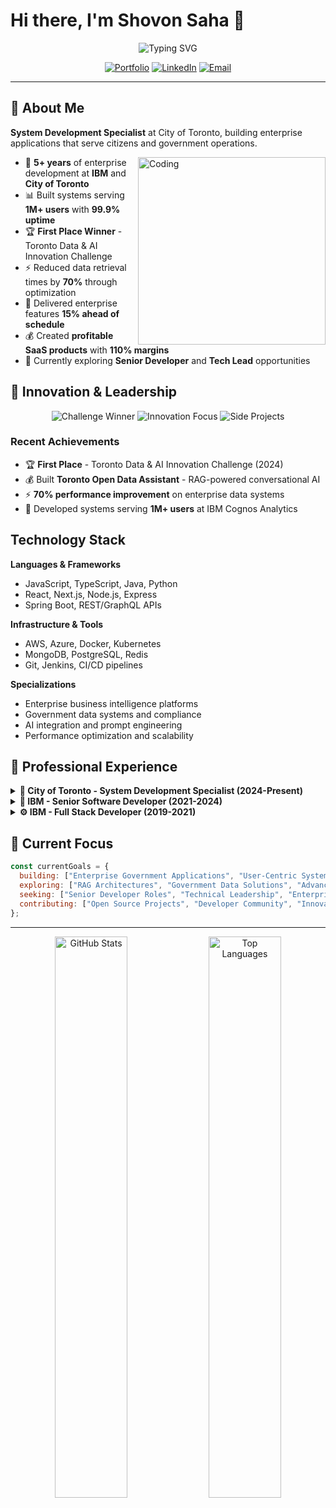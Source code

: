 # Hi there, I'm Shovon Saha 👋

<div align="center">
  <img src="https://readme-typing-svg.herokuapp.com?font=Fira+Code&size=22&duration=3000&pause=1000&color=00D9FF&center=true&vCenter=true&width=800&lines=System+Development+Specialist+%7C+City+of+Toronto;Enterprise+Developer+%7C+5%2B+Years;React+%7C+TypeScript+%7C+Next.js+Expert;Building+Systems+for+1M%2B+Users;Innovation+Challenge+Winner" alt="Typing SVG" />
</div>

<p align="center">
  <a href="https://www.theshovonsaha.com"><img src="https://img.shields.io/badge/🌐_Portfolio-Visit_Site-0A66C2?style=for-the-badge&logo=google-chrome&logoColor=white" alt="Portfolio" /></a>
  <a href="https://www.linkedin.com/in/theshovonsaha"><img src="https://img.shields.io/badge/💼_LinkedIn-Connect-0077B5?style=for-the-badge&logo=linkedin&logoColor=white" alt="LinkedIn" /></a>
  <a href="mailto:theshovonsaha@gmail.com"><img src="https://img.shields.io/badge/📧_Email-Contact_Me-D14836?style=for-the-badge&logo=gmail&logoColor=white" alt="Email" /></a>
</p>

---

## 🚀 About Me

**System Development Specialist** at City of Toronto, building enterprise applications that serve citizens and government operations.

<img align="right" alt="Coding" width="300" src="https://cdn.dribbble.com/users/1162077/screenshots/3848914/programmer.gif">

- 🏢 **5+ years** of enterprise development at **IBM** and **City of Toronto**
- 📊 Built systems serving **1M+ users** with **99.9% uptime**
- 🏆 **First Place Winner** - Toronto Data & AI Innovation Challenge
- ⚡ Reduced data retrieval times by **70%** through optimization
- 🎯 Delivered enterprise features **15% ahead of schedule**
- 💰 Created **profitable SaaS products** with **110% margins**
- 🌟 Currently exploring **Senior Developer** and **Tech Lead** opportunities

## 🎯 Innovation & Leadership

<div align="center">
  <img src="https://img.shields.io/badge/🏆_Challenge_Winner-Toronto_Data_AI-FF6B6B?style=for-the-badge" alt="Challenge Winner" />
  <img src="https://img.shields.io/badge/💡_Innovation_Focus-Enterprise_Systems-4A90E2?style=for-the-badge" alt="Innovation Focus" />
  <img src="https://img.shields.io/badge/🚀_Side_Projects-Profitable_SaaS-00D084?style=for-the-badge" alt="Side Projects" />
</div>

### Recent Achievements
- 🏆 **First Place** - Toronto Data & AI Innovation Challenge (2024)
- 💰 Built **Toronto Open Data Assistant** - RAG-powered conversational AI
- ⚡ **70% performance improvement** on enterprise data systems
- 🔧 Developed systems serving **1M+ users** at IBM Cognos Analytics

## Technology Stack

**Languages & Frameworks**
- JavaScript, TypeScript, Java, Python
- React, Next.js, Node.js, Express
- Spring Boot, REST/GraphQL APIs

**Infrastructure & Tools**
- AWS, Azure, Docker, Kubernetes
- MongoDB, PostgreSQL, Redis
- Git, Jenkins, CI/CD pipelines

**Specializations**
- Enterprise business intelligence platforms
- Government data systems and compliance
- AI integration and prompt engineering
- Performance optimization and scalability

## 🏢 Professional Experience

<details>
<summary><b>🏢 City of Toronto - System Development Specialist (2024-Present)</b></summary>
<br>

**City Clerk's Office** - *Enterprise Business Applications*
- 🎯 Developing end-to-end applications for municipal operations
- 🏆 **First Place Winner** - Toronto Data & AI Innovation Challenge
- 💡 Built **Toronto Open Data Assistant** using RAG architecture
- 🔄 Creating systems that make government data accessible to citizens
- 📊 Focus on enterprise-grade solutions with government compliance

**Key Technologies:** React, TypeScript, RAG/LLM Integration, Government Data Systems

</details>

<details>
<summary><b>🔧 IBM - Senior Software Developer (2021-2024)</b></summary>
<br>

**Cognos Analytics Team** - *Enterprise Business Intelligence Platform*
- 🎯 Led cross-platform integration features for **1M+ users**
- ⚡ Reduced data retrieval times by **70%** through API optimization
- 🚀 Delivered enterprise features **15% ahead of schedule**
- 🔒 Resolved **100+ security vulnerabilities** with PSIRT team
- 📊 Built microservices handling **5M+ daily requests**

**Key Technologies:** React, Java Spring, WebSocket, IBM Carbon Design System, REST APIs

</details>

<details>
<summary><b>⚙️ IBM - Full Stack Developer (2019-2021)</b></summary>
<br>

**WebSphere Application Server Team** - *Enterprise Java Platform*
- 🛠️ Developed internal tools reducing debugging time by **35%**
- 📦 Led quarterly releases with **zero deployment failures**
- 🔄 Created reusable components decreasing development time by **40%**
- 🧪 Modernized testing framework reducing execution time by **30%**

**Key Technologies:** Java, React, Python, Maven/Gradle, Eclipse Developer Tools

</details>

## 🎯 Current Focus

```javascript
const currentGoals = {
  building: ["Enterprise Government Applications", "User-Centric Systems", "Performance Optimization"],
  exploring: ["RAG Architectures", "Government Data Solutions", "Advanced React Patterns"],
  seeking: ["Senior Developer Roles", "Technical Leadership", "Enterprise Architecture"],
  contributing: ["Open Source Projects", "Developer Community", "Innovation Challenges"]
};
```

---

<div align="center">
  <img src="https://github-readme-stats.vercel.app/api?username=theshovonsaha&show_icons=true&theme=default&hide_border=true&count_private=true" width="48%" alt="GitHub Stats" />
  <img src="https://github-readme-stats.vercel.app/api/top-langs/?username=theshovonsaha&layout=compact&theme=default&hide_border=true" width="48%" alt="Top Languages" />
</div>
